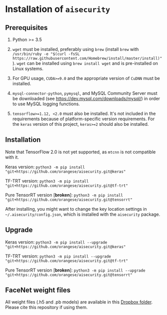 # Installation of `aisecurity`

## Prerequisites

1. Python >= 3.5

2. `wget` must be installed, preferably using `brew` (install `brew` with `/usr/bin/ruby -e "$(curl -fsSL https://raw.githubusercontent.com/Homebrew/install/master/install)"`). `wget` can be installed using `brew install wget` and is pre-installed on Linux systems.

3. For GPU usage, `CUDA>=9.0` and the appropriate version of `CuDNN` must be installed.

4. `mysql-connector-python`, `pymysql`, and MySQL Community Server must be downloaded (see https://dev.mysql.com/downloads/mysql/) in order to use MySQL logging functions.

5. `tensorflow>=1.12, <2.0` must also be installed. It's not included in the requirements because of platform-specific version requirements. For the `keras` version of this project, `keras>=2` should also be installed.

## Installation

Note that TensorFlow 2.0 is not yet supported, as `mtcnn` is not compatible with it.

Keras version: `python3 -m pip install "git+https://github.com/orangese/aisecurity.git@keras"`

TF-TRT version: `python3 -m pip install "git+https://github.com/orangese/aisecurity.git@tf-trt"`

Pure TensorRT version [__broken__]: `python3 -m pip install "git+https://github.com/orangese/aisecurity.git@tensorrt"`

After installing, you might want to change the key location settings in `~/.aisecurity/config.json`, which is installed with the `aisecurity` package.

## Upgrade

Keras version: `python3 -m pip install --upgrade "git+https://github.com/orangese/aisecurity.git@keras"`

TF-TRT version: `python3 -m pip install --upgrade "git+https://github.com/orangese/aisecurity.git@tf-trt"`

Pure TensorRT version [__broken__]: `python3 -m pip install --upgrade "git+https://github.com/orangese/aisecurity.git@tensorrt"`

## FaceNet weight files

All weight files (.h5 and .pb models) are available in this [Dropbox folder](https://www.dropbox.com/sh/k9ci2nphj7i7dde/AACaQuxUJ6GoPHFxW6FtJlZca?dl=0). Please cite this repository if using them.

